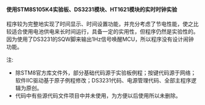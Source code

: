 #### 使用STM8S105K4实验板、DS3231模块、HT1621模块的实时时钟实验

程序较为完整地实现了时间显示、时间设置功能，并充分考虑了节电性能，使之比较适合使用电池供电来长时间运行，具备一定的实用性，但程序仍然是实验性的。因为使用了DS3231的SQW脚来输出1Hz信号唤醒MCU，所以程序没有设计闹钟功能。

注:
* 除STM8官方库文件外，部分基础代码源于实验板例程；按键代码源于网络；软件IIC驱动基于原子例程修改；DS3231代码、电源管理代码、全部主程序逻辑为原创。
* 代码中有些源代码文件项目中并未使用，为方便以后使用所以未删除。

